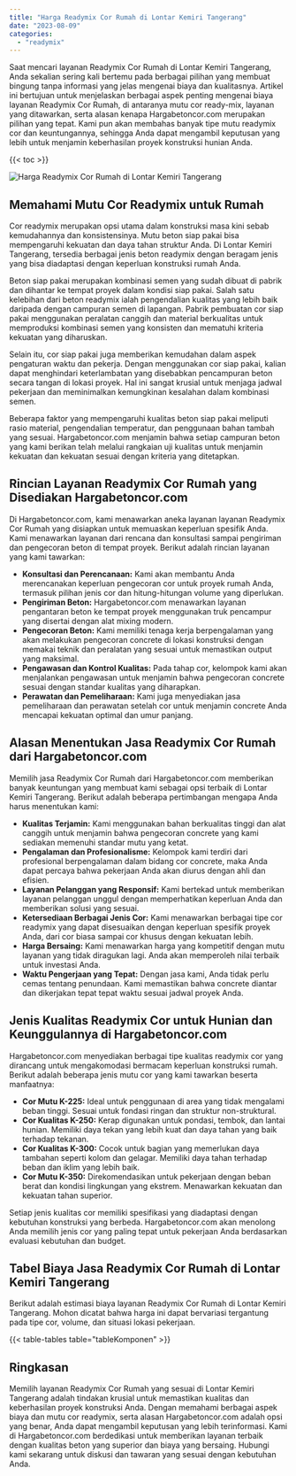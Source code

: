 ```yaml
---
title: "Harga Readymix Cor Rumah di Lontar Kemiri Tangerang"
date: "2023-08-09"
categories: 
  - "readymix"
---
```



Saat mencari layanan Readymix Cor Rumah di Lontar Kemiri Tangerang, Anda sekalian sering kali bertemu pada berbagai pilihan yang membuat bingung tanpa informasi yang jelas mengenai biaya dan kualitasnya. Artikel ini bertujuan untuk menjelaskan berbagai aspek penting mengenai biaya layanan Readymix Cor Rumah, di antaranya mutu cor ready-mix, layanan yang ditawarkan, serta alasan kenapa Hargabetoncor.com merupakan pilihan yang tepat. Kami pun akan membahas banyak tipe mutu readymix cor dan keuntungannya, sehingga Anda dapat mengambil keputusan yang lebih untuk menjamin keberhasilan proyek konstruksi hunian Anda.

{{< toc >}}

![Harga Readymix Cor Rumah di Lontar Kemiri Tangerang](https://hargareadymixid.github.io/hbc/readymix-hbc%20(33).png)

## Memahami Mutu Cor Readymix untuk Rumah

Cor readymix merupakan opsi utama dalam konstruksi masa kini sebab kemudahannya dan konsistensinya. Mutu beton siap pakai bisa mempengaruhi kekuatan dan daya tahan struktur Anda. Di Lontar Kemiri Tangerang, tersedia berbagai jenis beton readymix dengan beragam jenis yang bisa diadaptasi dengan keperluan konstruksi rumah Anda.

Beton siap pakai merupakan kombinasi semen yang sudah dibuat di pabrik dan dihantar ke tempat proyek dalam kondisi siap pakai. Salah satu kelebihan dari beton readymix ialah pengendalian kualitas yang lebih baik daripada dengan campuran semen di lapangan. Pabrik pembuatan cor siap pakai menggunakan peralatan canggih dan material berkualitas untuk memproduksi kombinasi semen yang konsisten dan mematuhi kriteria kekuatan yang diharuskan.

Selain itu, cor siap pakai juga memberikan kemudahan dalam aspek pengaturan waktu dan pekerja. Dengan menggunakan cor siap pakai, kalian dapat menghindari keterlambatan yang disebabkan pencampuran beton secara tangan di lokasi proyek. Hal ini sangat krusial untuk menjaga jadwal pekerjaan dan meminimalkan kemungkinan kesalahan dalam kombinasi semen.

Beberapa faktor yang mempengaruhi kualitas beton siap pakai meliputi rasio material, pengendalian temperatur, dan penggunaan bahan tambah yang sesuai. Hargabetoncor.com menjamin bahwa setiap campuran beton yang kami berikan telah melalui rangkaian uji kualitas untuk menjamin kekuatan dan kekuatan sesuai dengan kriteria yang ditetapkan.

## Rincian Layanan Readymix Cor Rumah yang Disediakan Hargabetoncor.com

Di Hargabetoncor.com, kami menawarkan aneka layanan layanan Readymix Cor Rumah yang disiapkan untuk memuaskan keperluan spesifik Anda. Kami menawarkan layanan dari rencana dan konsultasi sampai pengiriman dan pengecoran beton di tempat proyek. Berikut adalah rincian layanan yang kami tawarkan:

- **Konsultasi dan Perencanaan:** Kami akan membantu Anda merencanakan keperluan pengecoran cor untuk proyek rumah Anda, termasuk pilihan jenis cor dan hitung-hitungan volume yang diperlukan.
- **Pengiriman Beton:** Hargabetoncor.com menawarkan layanan pengantaran beton ke tempat proyek menggunakan truk pencampur yang disertai dengan alat mixing modern.
- **Pengecoran Beton:** Kami memiliki tenaga kerja berpengalaman yang akan melakukan pengecoran concrete di lokasi konstruksi dengan memakai teknik dan peralatan yang sesuai untuk memastikan output yang maksimal.
- **Pengawasan dan Kontrol Kualitas:** Pada tahap cor, kelompok kami akan menjalankan pengawasan untuk menjamin bahwa pengecoran concrete sesuai dengan standar kualitas yang diharapkan.
- **Perawatan dan Pemeliharaan:** Kami juga menyediakan jasa pemeliharaan dan perawatan setelah cor untuk menjamin concrete Anda mencapai kekuatan optimal dan umur panjang.

## Alasan Menentukan Jasa Readymix Cor Rumah dari Hargabetoncor.com

Memilih jasa Readymix Cor Rumah dari Hargabetoncor.com memberikan banyak keuntungan yang membuat kami sebagai opsi terbaik di Lontar Kemiri Tangerang. Berikut adalah beberapa pertimbangan mengapa Anda harus menentukan kami:

- **Kualitas Terjamin:** Kami menggunakan bahan berkualitas tinggi dan alat canggih untuk menjamin bahwa pengecoran concrete yang kami sediakan memenuhi standar mutu yang ketat.
- **Pengalaman dan Profesionalisme:** Kelompok kami terdiri dari profesional berpengalaman dalam bidang cor concrete, maka Anda dapat percaya bahwa pekerjaan Anda akan diurus dengan ahli dan efisien.
- **Layanan Pelanggan yang Responsif:** Kami bertekad untuk memberikan layanan pelanggan unggul dengan memperhatikan keperluan Anda dan memberikan solusi yang sesuai.
- **Ketersediaan Berbagai Jenis Cor:** Kami menawarkan berbagai tipe cor readymix yang dapat disesuaikan dengan keperluan spesifik proyek Anda, dari cor biasa sampai cor khusus dengan kekuatan lebih.
- **Harga Bersaing:** Kami menawarkan harga yang kompetitif dengan mutu layanan yang tidak diragukan lagi. Anda akan memperoleh nilai terbaik untuk investasi Anda.
- **Waktu Pengerjaan yang Tepat:** Dengan jasa kami, Anda tidak perlu cemas tentang penundaan. Kami memastikan bahwa concrete diantar dan dikerjakan tepat tepat waktu sesuai jadwal proyek Anda.

## Jenis Kualitas Readymix Cor untuk Hunian dan Keunggulannya di Hargabetoncor.com

Hargabetoncor.com menyediakan berbagai tipe kualitas readymix cor yang dirancang untuk mengakomodasi bermacam keperluan konstruksi rumah. Berikut adalah beberapa jenis mutu cor yang kami tawarkan beserta manfaatnya:

- **Cor Mutu K-225:** Ideal untuk penggunaan di area yang tidak mengalami beban tinggi. Sesuai untuk fondasi ringan dan struktur non-struktural.
- **Cor Kualitas K-250:** Kerap digunakan untuk pondasi, tembok, dan lantai hunian. Memiliki daya tekan yang lebih kuat dan daya tahan yang baik terhadap tekanan.
- **Cor Kualitas K-300:** Cocok untuk bagian yang memerlukan daya tambahan seperti kolom dan gelagar. Memiliki daya tahan terhadap beban dan iklim yang lebih baik.
- **Cor Mutu K-350:** Direkomendasikan untuk pekerjaan dengan beban berat dan kondisi lingkungan yang ekstrem. Menawarkan kekuatan dan kekuatan tahan superior.

Setiap jenis kualitas cor memiliki spesifikasi yang diadaptasi dengan kebutuhan konstruksi yang berbeda. Hargabetoncor.com akan menolong Anda memilih jenis cor yang paling tepat untuk pekerjaan Anda berdasarkan evaluasi kebutuhan dan budget.

## Tabel Biaya Jasa Readymix Cor Rumah di Lontar Kemiri Tangerang

Berikut adalah estimasi biaya layanan Readymix Cor Rumah di Lontar Kemiri Tangerang. Mohon dicatat bahwa harga ini dapat bervariasi tergantung pada tipe cor, volume, dan situasi lokasi pekerjaan.

{{< table-tables table="tableKomponen" >}}

## Ringkasan

Memilih layanan Readymix Cor Rumah yang sesuai di Lontar Kemiri Tangerang adalah tindakan krusial untuk memastikan kualitas dan keberhasilan proyek konstruksi Anda. Dengan memahami berbagai aspek biaya dan mutu cor readymix, serta alasan Hargabetoncor.com adalah opsi yang benar, Anda dapat mengambil keputusan yang lebih terinformasi. Kami di Hargabetoncor.com berdedikasi untuk memberikan layanan terbaik dengan kualitas beton yang superior dan biaya yang bersaing. Hubungi kami sekarang untuk diskusi dan tawaran yang sesuai dengan kebutuhan Anda.
